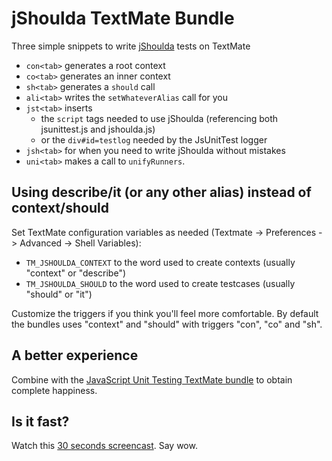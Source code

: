# jShoulda TextMate Bundle

Three simple snippets to write [jShoulda](http://jshoulda.scriptia.net) tests on TextMate

* `con<tab>` generates a root context
* `co<tab>` generates an inner context
* `sh<tab>` generates a `should` call
* `ali<tab>` writes the `setWhateverAlias` call for you
* `jst<tab>` inserts
  * the `script` tags needed to use jShoulda (referencing both jsunittest.js and jshoulda.js)
  * or the `div#id=testlog` needed by the JsUnitTest logger
* `jsh<tab>` for when you need to write jShoulda without mistakes
* `uni<tab>` makes a call to `unifyRunners`.

## Using describe/it (or any other alias) instead of context/should

Set TextMate configuration variables as needed (Textmate -> Preferences -> Advanced -> Shell Variables):

* `TM_JSHOULDA_CONTEXT` to the word used to create contexts (usually "context" or "describe")
* `TM_JSHOULDA_SHOULD` to the word used to create testcases (usually "should" or "it")

Customize the triggers if you think you'll feel more comfortable. By default the bundles uses "context" and "should" with triggers "con", "co" and "sh".

## A better experience

Combine with the [JavaScript Unit Testing TextMate bundle](http://github.com/drnic/javascript-unittest-tmbundle/tree/master) to obtain complete happiness.

## Is it fast?

Watch this [30 seconds screencast](http://www.vimeo.com/2049956). Say wow.

